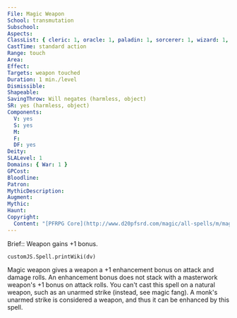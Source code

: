 ```yaml
---
File: Magic Weapon
School: transmutation
Subschool: 
Aspects: 
ClassList: { cleric: 1, oracle: 1, paladin: 1, sorcerer: 1, wizard: 1, inquisitor: 1, antipaladin: 1, magus: 1, bloodrager: 1, shaman: 1, occultist: 1 }
CastTime: standard action
Range: touch
Area: 
Effect: 
Targets: weapon touched
Duration: 1 min./level
Dismissible: 
Shapeable: 
SavingThrow: Will negates (harmless, object)
SR: yes (harmless, object)
Components:
  V: yes
  S: yes
  M: 
  F: 
  DF: yes
Deity: 
SLALevel: 1
Domains: { War: 1 }
GPCost: 
Bloodline: 
Patron: 
MythicDescription: 
Augment: 
Mythic: 
Haunt: 
Copyright:
  Content: "[PFRPG Core](http://www.d20pfsrd.com/magic/all-spells/m/magic-weapon)"
---
```

Brief:: Weapon gains +1 bonus.

```dataviewjs
customJS.Spell.printWiki(dv)
```

Magic weapon gives a weapon a +1 enhancement bonus on attack and damage rolls. An enhancement bonus does not stack with a masterwork weapon's +1 bonus on attack rolls.  You can't cast this spell on a natural weapon, such as an unarmed strike (instead, see magic fang). A monk's unarmed strike is considered a weapon, and thus it can be enhanced by this spell.
